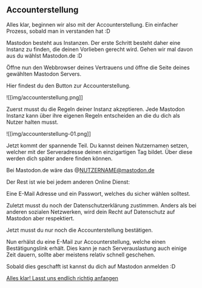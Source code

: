 ## Accounterstellung

Alles klar, beginnen wir also mit der Accounterstellung. Ein einfacher Prozess, sobald man in verstanden hat :D

Mastodon besteht aus Instanzen. Der erste Schritt besteht daher eine Instanz zu finden, die deinen Vorlieben gerecht wird. Gehen wir mal davon aus du wählst Mastodon.de :D

Öffne nun den Webbrowser deines Vertrauens und öffne die Seite deines gewählten Mastodon Servers.

Hier findest du den Button zur Accounterstellung.

![[img/accounterstellung.png]]

Zuerst musst du die Regeln deiner Instanz akzeptieren. Jede Mastodon Instanz kann über ihre eigenen Regeln entscheiden an die du dich als Nutzer halten musst. 

![[img/accounterstellung-01.png]]

Jetzt kommt der spannende Teil.
Du kannst deinen Nutzernamen setzen, welcher mit der Serveradresse deinen einzigartigen Tag bildet. Über diese werden dich später andere finden können.

Bei Mastodon.de wäre das @NUTZERNAME@mastodon.de

Der Rest ist wie bei jedem anderen Online Dienst:

Eine E-Mail Adresse und ein Passwort, welches du sicher wählen solltest.

Zuletzt musst du noch der Datenschutzerklärung zustimmen. Anders als bei anderen sozialen Netzwerken, wird dein Recht auf Datenschutz auf Mastodon aber respektiert.

Jetzt musst du nur noch die Accounterstellung bestätigen.

Nun erhälst du eine E-Mail zur Accounterstellung, welche einen Bestätigungslink erhält. Dies kann je nach Serverauslastung auch einige Zeit dauern, sollte aber meistens relativ schnell geschehen.

Sobald dies geschafft ist kannst du dich auf Mastodon anmelden :D

[Alles klar! Lasst uns endlich richtig anfangen](/guide/erste%20schritte)